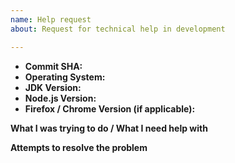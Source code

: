 ```yaml
---
name: Help request
about: Request for technical help in development

---
```


<!-- Issue title: Help Request: [summary of your problem] -->

- **Commit SHA:** <!-- Result of running the command `git rev-parse HEAD` -->
- **Operating System:**
- **JDK Version:**
- **Node.js Version:**
- **Firefox / Chrome Version (if applicable):**

**What I was trying to do / What I need help with**
<!-- e.g. if you were setting up the project, tell us the step in the setting up guide at which you are stuck. -->
<!-- e.g. if you were resolving test failures, tell us which tests are failing. -->
<!-- Include information such as screenshots, error stack traces, or console messages to help us troubleshoot. -->



**Attempts to resolve the problem**
<!-- Tell us the steps you have taken to try to (unsuccessfully) resolve the problem and the outcomes. -->
